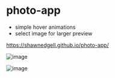 # photo-app

- simple hover animations
- select image for larger preview

https://shawnedgell.github.io/photo-app/

![image](https://github.com/ShawnEdgell/photo-app/assets/145321915/a93e4cd0-b81a-4c70-8b9b-04206ad0cbf8)

![image](https://github.com/ShawnEdgell/photo-app/assets/145321915/b6ffb6e5-76bd-4f4d-a672-22d7af1b01f0)

